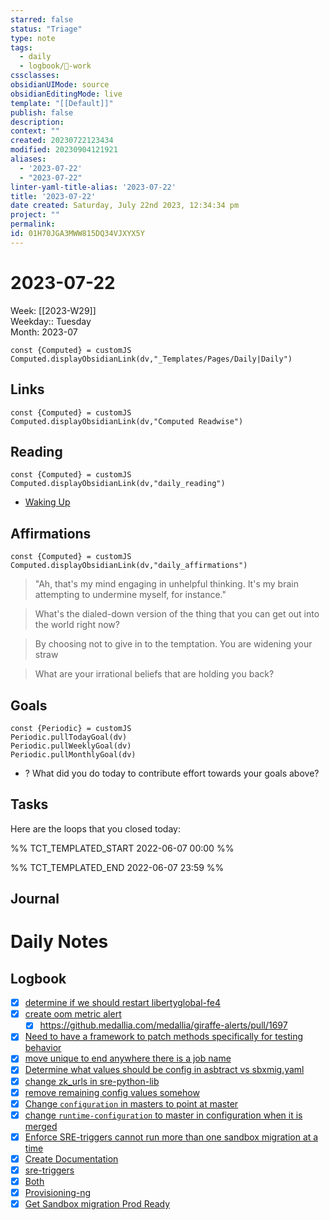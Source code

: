 ```yaml
---
starred: false
status: "Triage"
type: note
tags:
  - daily
  - logbook/👔-work
cssclasses: 
obsidianUIMode: source
obsidianEditingMode: live
template: "[[Default]]"
publish: false
description: 
context: ""
created: 20230722123434
modified: 20230904121921
aliases:
  - '2023-07-22'
  - "2023-07-22"
linter-yaml-title-alias: '2023-07-22'
title: '2023-07-22'
date created: Saturday, July 22nd 2023, 12:34:34 pm
project: ""
permalink: 
id: 01H70JGA3MWW815DQ34VJXYX5Y
---
```


# 2023-07-22

Week: [[2023-W29]]  
Weekday:: Tuesday  
Month: 2023-07

```dataviewjs
const {Computed} = customJS
Computed.displayObsidianLink(dv,"_Templates/Pages/Daily|Daily")
```

## Links

```dataviewjs
const {Computed} = customJS
Computed.displayObsidianLink(dv,"Computed Readwise")
```

## Reading

```dataviewjs
const {Computed} = customJS
Computed.displayObsidianLink(dv,"daily_reading")
```
- [Waking Up]( https://read.readwise.io/read/01gjr2j724698ts9z7mbyxz63z)


## Affirmations

```dataviewjs
const {Computed} = customJS
Computed.displayObsidianLink(dv,"daily_affirmations")
```

> "Ah, that's my mind engaging in unhelpful thinking. It's my brain attempting to undermine myself, for instance."

> What's the dialed-down version of the thing that you can get out into the world right now?

> By choosing not to give in to the temptation. You are widening your straw

> What are your irrational beliefs that are holding you back?

## Goals

```dataviewjs
const {Periodic} = customJS
Periodic.pullTodayGoal(dv)
Periodic.pullWeeklyGoal(dv)
Periodic.pullMonthlyGoal(dv)
```
- ? What did you do today to contribute effort towards your goals above?

## Tasks

Here are the loops that you closed today:

%% TCT_TEMPLATED_START 2022-06-07 00:00 %%

%% TCT_TEMPLATED_END 2022-06-07 23:59 %%

## Journal



# Daily Notes


## Logbook
- [x] [determine if we should restart  libertyglobal-fe4](things:///show?id=Mhrm65YtA5TXAMJ99Q1tag)
- [x] [create oom metric alert](things:///show?id=2haimmx6Uv5vqKcXc9qkZS)
	- [x] <https://github.medallia.com/medallia/giraffe-alerts/pull/1697>
- [x] [Need to have a framework to patch methods specifically for testing behavior](things:///show?id=DTbWtqESHCNmGCGZfJMJyB)
- [x] [move unique to end anywhere there is a job name](things:///show?id=Uy359qvWuiDq8NRJ9WW3yC)
- [x] [Determine what values should be config in asbtract vs sbxmig.yaml](things:///show?id=VEcY7cTJqi9gB2mNhvjBxA)
- [x] [change zk_urls in sre-python-lib](things:///show?id=XHwH72obizBbdPWDb2Eb7X)
- [x] [remove remaining config values somehow](things:///show?id=8g95NkS3WqKK3z9ej9zZuj)
- [x] [Change `configuration` in masters to point at master](things:///show?id=9Nd7Jj3EV2CRXuHyEdtojp)
- [x] [change `runtime-configuration` to master in configuration when it is merged](things:///show?id=9sMyezfJhNYoyFJrqc9Gco)
- [x] [Enforce SRE-triggers cannot run more than one sandbox migration at a time](things:///show?id=T7EFoVdxi934xhcy97AUgi)
- [x] [Create Documentation](things:///show?id=RtkU545UFSeb1xB3p6Gsbr)
- [x] [sre-triggers](things:///show?id=QMBAb4KCfUo14VAZ5GQ6sy)
- [x] [Both](things:///show?id=DjuEJCVZFFoEY8zbUskx4h)
- [x] [Provisioning-ng](things:///show?id=KSpWdHzbf1LpGPUesr1BY5)
- [x] [Get Sandbox migration Prod Ready](things:///show?id=HVsvtWD4PqyHChoZKTFr8C)
